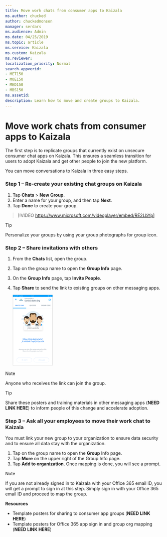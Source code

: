 ```yaml
---
title: Move work chats from consumer apps to Kaizala 
ms.author: chucked
author: chuckedmonson
manager: serdars
ms.audience: Admin
ms.date: 04/25/2019
ms.topic: article
ms.service: Kaizala
ms.custom: Kaizala
ms.reviewer: 
localization_priority: Normal
search.appverid:
- MET150
- MOE150
- MED150
- MBS150
ms.assetid: 
description: Learn how to move and create groups to Kaizala.
---
```


# Move work chats from consumer apps to Kaizala 

The first step is to replicate groups that currently exist on unsecure consumer chat apps on Kaizala. This ensures a seamless transition for users to adopt Kaizala and get other people to join the new platform.

You can move conversations to Kaizala in three easy steps.

### Step 1 – Re-create your existing chat groups on Kaizala 

1. Tap **Chats** > **New Group**.
2. Enter a name for your group, and then tap **Next**.
3. Tap **Done** to create your group.

> [!VIDEO https://www.microsoft.com/videoplayer/embed/RE2LbYp] 

> [!TIP]
> Personalize your groups by using your group photographs for group icon.

### Step 2 – Share invitations with others

1. From the **Chats** list, open the group.
2. Tap on the group name to open the **Group Info** page.
3. On the **Group Info** page, tap **Invite People**.
4. Tap **Share** to send the link to existing groups on other messaging apps.

   ![Screenshot of invitation to a group](media/invite-people.png)

> [!NOTE]
> Anyone who receives the link can join the group. 

> [!TIP]
> Share these posters and training materials in other messaging apps (**NEED LINK HERE**) to inform people of this change and accelerate adoption.

### Step 3 – Ask all your employees to move their work chat to Kaizala 

You must link your new group to your organization to ensure data security and to ensure all data stay with the organization.

1. Tap on the group name to open the **Group** Info page.
2. Tap **More** on the upper right of the Group Info page.
3. Tap **Add to organization**. Once mapping is done, you will see a prompt.

> [!NOTE]
> If you are not already signed in to Kaizala with your Office 365 email ID, you will get a prompt to sign in at this step. Simply sign in with your Office 365 email ID and proceed to map the group. 

**Resources**

- Template posters for sharing to consumer app groups (**NEED LINK HERE**)
- Template posters for Office 365 app sign in and group org mapping (**NEED LINK HERE**)

